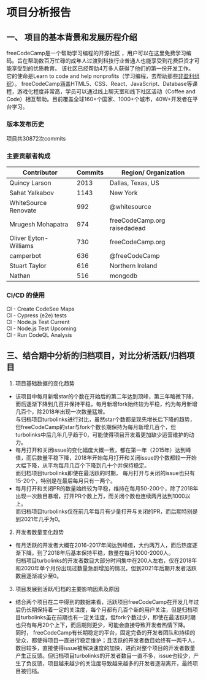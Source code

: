 # 项目分析报告
## 一、 项目的基本背景和发展历程介绍 

 freeCodeCamp是一个帮助学习编程的开源社区 ，用户可以在这里免费学习编码。旨在帮助数百万忙碌的成年人过渡到科技行业普通人也能享受到花费巨资才可能享受到的优质教育。 该社区已经帮助4万多人获得了他们的第一份开发工作。 它的使命是Learn to code and help nonprofits（学习编程，去帮助那些[非盈利组织](https://www.zhihu.com/search?q=非盈利组织&search_source=Entity&hybrid_search_source=Entity&hybrid_search_extra={"sourceType"%3A"answer"%2C"sourceId"%3A654077271})）。 freeCodeCamp涵盖HTML5、CSS、React、JavaScript、Database等课程，游戏化程度非常高，学员可以通过线上聊天室和线下社区活动（Coffee and Code）相互帮助。目前覆盖全球160+个国家、1000+个城市，40W+开发者在平台学习。
 
### 版本发布历史
   项目共30872次commits


### 主要贡献者构成

| Contributor |Commits |Region/ Organization
| ------------------------------------------------------------ | ------------------------------------------------------------ | ------------------------------------------------------------ |
| Quincy Larson    |       2013    |         Dallas, Texas, US                              
|Sahat Yalkabov   |       1143     |       New York
|WhiteSource Renovate| 992    |     @whitesource
| Mrugesh Mohapatra     |974       |    freeCodeCamp.org  raisedadead
| Oliver Eyton-Williams |730  |   freeCodeCamp.org
| camperbot | 636   |   @freeCodeCamp
| Stuart Taylor |616  |   Northern Ireland
|Nathan  |516 |    mongodb




### CI/CD 的使用
CI - Create CodeSee Maps                  
CI - Cypress (e2e) tests       
CI - Node.js Test Current     
CI - Node.js Test Upcoming       
CI - Run CodeQL Analysis


## 三、结合期中分析的归档项目，对比分析活跃/归档项目

 1. 项目基础数据的变化趋势

 - 该项目中每月新增star的个数在开始后的第二年达到顶峰，第三年略微下降，而后逐渐下降到几百并保持平稳，每月新增fork始终较为平稳，约为每月新增几百个，除2018年出现一次数量猛增。      
  与归档项目turbolinks进行对比，虽然star个数都呈现先增长后下降的趋势，但freeCodeCamp的star与fork个数长期保持为每月新增几百个，但turbolinks中后几年几乎趋于0，可能使得项目开发着更加缺少运营维护的动力。
 - 每月打开和关闭issue的变化幅度大概一致，都在第一年（2015年）达到峰值，而后数量平稳下降，2018年开始每月打开和关闭issue的个数都较一开始大幅下降，从平均每月几百个下降到几十个并保持稳定。       
   而归档项目turbolinks即使在最活跃的时期， 每月打开与关闭的issue也只有15-20个，特别是在最后每月只有一两个。
 - 每月打开和关闭PR的数量始终较为平稳，维持在每月50-200个，除了2018年出现一次数目暴增，打开PR个数上万，而关闭个数也连续两月达到1000以上。       
  而归档项目turbolinks仅在前几年每月有少量打开与关闭的PR，而后期特别是到2021年几乎为0。
 

   
     
 2. 开发者数量变化趋势

 - 每月活跃的开发者大概在2016-2017年间达到峰值，大约两万人，而后热度逐渐下降，到了2018年后基本保持平稳，数量在每月1000-2000人。       
    归档项目turbolinks的开发者数目大部分时间集中在200人左右，仅在2018年和2020年单个月份出现过数量急剧增加的情况，但到2021年后期开发者活跃数目逐渐减少至0。

 
3. 项目发展到活跃/归档的主要影响因素及原因

 -  结合两个项目在二中得到的数据来看，活跃项目freeCodeCamp在开发几年过后仍长期保持着一定的关注度，每个月都有几百个新的用户关注，但是归档项目turbolinks虽在前期也有一定关注度，但fork个数过少，即使在最活跃时期也只有每月20个上下，而后期则更少，可能会直接导致开发者热情下降。     
 同时， freeCodeCamp有长期稳定的平台，固定完备的开发者团队和持续的受众，都使得项目一直进行稳定维护；且活跃的开发者数目始终有一两千人，数目较多，直接使得issue被解决速度的加快，进而对整个项目的开发者数量产生正反馈。但归档项目turbolinks的开发者数目一直不多，issue也较少，产生了负反馈，项目越来越少的关注度导致越来越多的开发者逐渐离开，最终项目被归档。



